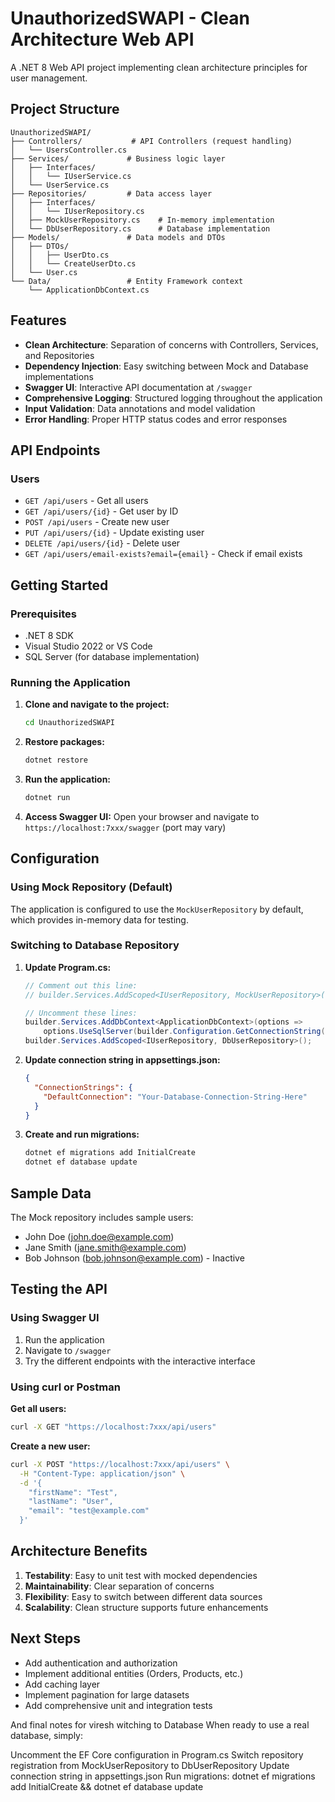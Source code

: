 # UnauthorizedSWAPI - Clean Architecture Web API

A .NET 8 Web API project implementing clean architecture principles for user management.

## Project Structure

```
UnauthorizedSWAPI/
├── Controllers/           # API Controllers (request handling)
│   └── UsersController.cs
├── Services/             # Business logic layer
│   ├── Interfaces/
│   │   └── IUserService.cs
│   └── UserService.cs
├── Repositories/         # Data access layer
│   ├── Interfaces/
│   │   └── IUserRepository.cs
│   ├── MockUserRepository.cs    # In-memory implementation
│   └── DbUserRepository.cs      # Database implementation
├── Models/               # Data models and DTOs
│   ├── DTOs/
│   │   ├── UserDto.cs
│   │   └── CreateUserDto.cs
│   └── User.cs
└── Data/                 # Entity Framework context
    └── ApplicationDbContext.cs
```

## Features

- **Clean Architecture**: Separation of concerns with Controllers, Services, and Repositories
- **Dependency Injection**: Easy switching between Mock and Database implementations
- **Swagger UI**: Interactive API documentation at `/swagger`
- **Comprehensive Logging**: Structured logging throughout the application
- **Input Validation**: Data annotations and model validation
- **Error Handling**: Proper HTTP status codes and error responses

## API Endpoints

### Users
- `GET /api/users` - Get all users
- `GET /api/users/{id}` - Get user by ID
- `POST /api/users` - Create new user
- `PUT /api/users/{id}` - Update existing user
- `DELETE /api/users/{id}` - Delete user
- `GET /api/users/email-exists?email={email}` - Check if email exists

## Getting Started

### Prerequisites
- .NET 8 SDK
- Visual Studio 2022 or VS Code
- SQL Server (for database implementation)

### Running the Application

1. **Clone and navigate to the project:**
   ```bash
   cd UnauthorizedSWAPI
   ```

2. **Restore packages:**
   ```bash
   dotnet restore
   ```

3. **Run the application:**
   ```bash
   dotnet run
   ```

4. **Access Swagger UI:**
   Open your browser and navigate to `https://localhost:7xxx/swagger` (port may vary)

## Configuration

### Using Mock Repository (Default)
The application is configured to use the `MockUserRepository` by default, which provides in-memory data for testing.

### Switching to Database Repository

1. **Update Program.cs:**
   ```csharp
   // Comment out this line:
   // builder.Services.AddScoped<IUserRepository, MockUserRepository>();
   
   // Uncomment these lines:
   builder.Services.AddDbContext<ApplicationDbContext>(options =>
       options.UseSqlServer(builder.Configuration.GetConnectionString("DefaultConnection")));
   builder.Services.AddScoped<IUserRepository, DbUserRepository>();
   ```

2. **Update connection string in appsettings.json:**
   ```json
   {
     "ConnectionStrings": {
       "DefaultConnection": "Your-Database-Connection-String-Here"
     }
   }
   ```

3. **Create and run migrations:**
   ```bash
   dotnet ef migrations add InitialCreate
   dotnet ef database update
   ```

## Sample Data

The Mock repository includes sample users:
- John Doe (john.doe@example.com)
- Jane Smith (jane.smith@example.com)
- Bob Johnson (bob.johnson@example.com) - Inactive

## Testing the API

### Using Swagger UI
1. Run the application
2. Navigate to `/swagger`
3. Try the different endpoints with the interactive interface

### Using curl or Postman

**Get all users:**
```bash
curl -X GET "https://localhost:7xxx/api/users"
```

**Create a new user:**
```bash
curl -X POST "https://localhost:7xxx/api/users" \
  -H "Content-Type: application/json" \
  -d '{
    "firstName": "Test",
    "lastName": "User",
    "email": "test@example.com"
  }'
```

## Architecture Benefits

1. **Testability**: Easy to unit test with mocked dependencies
2. **Maintainability**: Clear separation of concerns
3. **Flexibility**: Easy to switch between different data sources
4. **Scalability**: Clean structure supports future enhancements

## Next Steps

- Add authentication and authorization
- Implement additional entities (Orders, Products, etc.)
- Add caching layer
- Implement pagination for large datasets
- Add comprehensive unit and integration tests

And final notes for viresh
witching to Database
When ready to use a real database, simply:

Uncomment the EF Core configuration in 
Program.cs
Switch repository registration from 
MockUserRepository
 to 
DbUserRepository
Update connection string in 
appsettings.json
Run migrations: dotnet ef migrations add InitialCreate && dotnet ef database update
